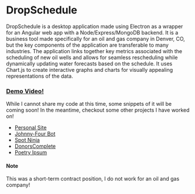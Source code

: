 # DropSchedule
DropSchedule is a desktop application made using Electron as a wrapper for an Angular web app with a Node/Express/MongoDB backend. It is a business tool made specifically for an oil and gas company in Denver, CO, but the key components of the application are transferable to many industries. The application links together key metrics associated with the scheduling of new oil wells and allows for seamless rescheduling while dynamically updating water forecasts based on the schedule. It uses Chart.js to create interactive graphs and charts for visually appealing representations of the data.
### [Demo Video!](https://youtu.be/MhMb5LuOb7k)

While I cannot share my code at this time, some snippets of it will be coming soon! In the meantime, checkout some other projects I have worked on!

* [Personal Site](https://github.com/asherzog/asherzog.github.io)
* [Johnny-Four Bot](https://github.com/Johnny-Four/johnny-ssr)
* [Spot Ninja](https://github.com/teamBetterThanAwesome/Spot-NinjaFrontEnd)
* [DonorsComplete](https://github.com/asherzog/DonorsComplete)
* [Poetry Ipsum](https://github.com/asherzog/Poetry-Ipsum)

#### Note
This was a short-term contract position, I do not work for an oil and gas company!
